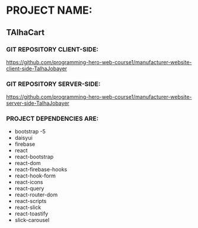 # PROJECT NAME:

## TAlhaCart
  ### GIT REPOSITORY CLIENT-SIDE:
   https://github.com/programming-hero-web-course1/manufacturer-website-client-side-TalhaJobayer
  ### GIT REPOSITORY SERVER-SIDE:
  https://github.com/programming-hero-web-course1/manufacturer-website-server-side-TalhaJobayer

  ### PROJECT DEPENDENCIES ARE:
 * bootstrap -5 
 * daisyui
 * firebase   
 * react
 * react-bootstrap  
 * react-dom
 * react-firebase-hooks  
 * react-hook-form
 * react-icons   
 * react-query
 * react-router-dom  
 * react-scripts  
 * react-slick
 * react-toastify  
 * slick-carousel